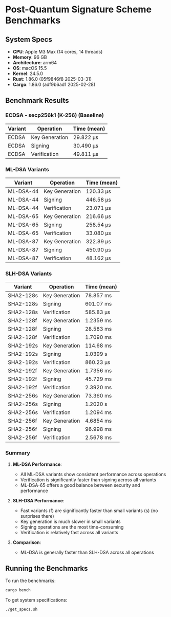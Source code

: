 # Post-Quantum Signature Scheme Benchmarks

## System Specs

- **CPU**: Apple M3 Max (14 cores, 14 threads)
- **Memory**: 96 GB
- **Architecture**: arm64
- **OS**: macOS 15.5
- **Kernel**: 24.5.0
- **Rust**: 1.86.0 (05f9846f8 2025-03-31)
- **Cargo**: 1.86.0 (adf9b6ad1 2025-02-28)

## Benchmark Results

### ECDSA - secp256k1 (K-256) (Baseline)

| Variant | Operation | Time (mean) |
|---------|-----------|-------------|
| ECDSA | Key Generation | 29.822 µs |
| ECDSA | Signing | 30.490 µs |
| ECDSA | Verification | 49.811 µs |

### ML-DSA Variants

| Variant | Operation | Time (mean) |
|---------|-----------|-------------|
| ML-DSA-44 | Key Generation | 120.33 µs |
| ML-DSA-44 | Signing | 446.58 µs |
| ML-DSA-44 | Verification | 23.071 µs |
| ML-DSA-65 | Key Generation | 216.66 µs |
| ML-DSA-65 | Signing | 258.54 µs |
| ML-DSA-65 | Verification | 33.080 µs |
| ML-DSA-87 | Key Generation | 322.89 µs |
| ML-DSA-87 | Signing | 450.90 µs |
| ML-DSA-87 | Verification | 48.162 µs |

### SLH-DSA Variants

| Variant | Operation | Time (mean) |
|---------|-----------|-------------|
| SHA2-128s | Key Generation | 78.857 ms |
| SHA2-128s | Signing | 601.07 ms |
| SHA2-128s | Verification | 585.83 µs |
| SHA2-128f | Key Generation | 1.2359 ms |
| SHA2-128f | Signing | 28.583 ms |
| SHA2-128f | Verification | 1.7090 ms |
| SHA2-192s | Key Generation | 114.68 ms |
| SHA2-192s | Signing | 1.0399 s |
| SHA2-192s | Verification | 860.23 µs |
| SHA2-192f | Key Generation | 1.7356 ms |
| SHA2-192f | Signing | 45.729 ms |
| SHA2-192f | Verification | 2.3920 ms |
| SHA2-256s | Key Generation | 73.360 ms |
| SHA2-256s | Signing | 1.2020 s |
| SHA2-256s | Verification | 1.2094 ms |
| SHA2-256f | Key Generation | 4.6854 ms |
| SHA2-256f | Signing | 96.998 ms |
| SHA2-256f | Verification | 2.5678 ms |

### Summary

1. **ML-DSA Performance**:
   - All ML-DSA variants show consistent performance across operations
   - Verification is significantly faster than signing across all variants
   - ML-DSA-65 offers a good balance between security and performance

2. **SLH-DSA Performance**:
   - Fast variants (f) are significantly faster than small variants (s) (no surprises there)
   - Key generation is much slower in small variants
   - Signing operations are the most time-consuming
   - Verification is relatively fast across all variants

3. **Comparison**:
   - ML-DSA is generally faster than SLH-DSA across all operations

## Running the Benchmarks

To run the benchmarks:

```bash
cargo bench
```

To get system specifications:

```bash
./get_specs.sh
``` 